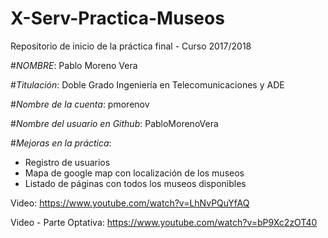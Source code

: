 # X-Serv-Practica-Museos
Repositorio de inicio de la práctica final - Curso 2017/2018

#*NOMBRE*: Pablo Moreno Vera

#*Titulación*: Doble Grado Ingeniería en Telecomunicaciones y ADE

#*Nombre de la cuenta*: pmorenov

#*Nombre del usuario en Github*: PabloMorenoVera

#*Mejoras en la práctica*:
* Registro de usuarios
* Mapa de google map con localización de los museos
* Listado de páginas con todos los museos disponibles

Video: https://www.youtube.com/watch?v=LhNvPQuYfAQ

Video - Parte Optativa: https://www.youtube.com/watch?v=bP9Xc2zOT40
